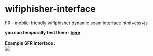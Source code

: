 # wifiphisher-interface
FR - mobile-friendly wifiphisher dynamic scam interface html+css+js

<strong>you can temporally test them : <a href="http://www.ogen.fr/phishing">here</a></strong>
<br /><br />
<strong>Example SFR interface :</strong><br />
<img src="https://i.ibb.co/25skCsQ/sfr.png">
